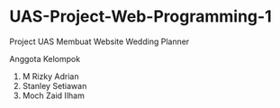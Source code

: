 # UAS-Project-Web-Programming-1
Project UAS Membuat Website Wedding Planner

Anggota Kelompok
1. M Rizky Adrian
2. Stanley Setiawan
3. Moch Zaid Ilham

